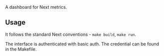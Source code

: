 
A dashboard for Next metrics.

## Usage

It follows the standard Next conventions - `make build`, `make run`.

The interface is authenticated with basic auth. The credential can be found in the Makefile.
